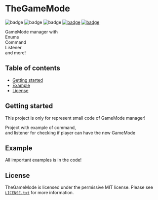 # TheGameMode
![badge](https://img.shields.io/github/downloads/FlyUltra/TheGameMode/total)
![badge](https://img.shields.io/github/last-commit/FlyUltra/TheGameMode)
![badge](https://img.shields.io/badge/platform-spigot-lightgrey)
[![badge](https://img.shields.io/discord/896466173166747650?label=discord)](https://discord.gg/2PpdrfxhD4)
[![badge](https://img.shields.io/github/license/FlyUltra/TheGameMode)](https://github.com/FlyUltra/TheGameMode/blob/master/LICENSE.txt)


GameMode manager with<br>
Enums<br>
Command<br>
Listener<br>
and more!

## Table of contents

* [Getting started](#getting-started)
* [Example](#example)
* [License](#license)

## Getting started

This project is only for represent small code of GameMode manager!

Project with example of command, <br>
and listener for checking if player can have the new GameMode

## Example

All important examples is in the code!

## License
TheGameMode is licensed under the permissive MIT license. Please see [`LICENSE.txt`](https://github.com/FlyUltra/TheGameMode/blob/master/LICENSE.txt) for more information.